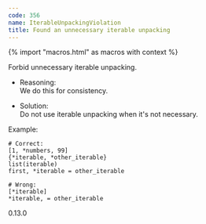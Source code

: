 ```yaml
---
code: 356
name: IterableUnpackingViolation
title: Found an unnecessary iterable unpacking
---
```


{% import "macros.html" as macros with context %}

Forbid unnecessary iterable unpacking.

  - Reasoning:  
    We do this for consistency.

  - Solution:  
    Do not use iterable unpacking when it's not necessary.

Example:

    # Correct:
    [1, *numbers, 99]
    {*iterable, *other_iterable}
    list(iterable)
    first, *iterable = other_iterable
    
    # Wrong:
    [*iterable]
    *iterable, = other_iterable

<div class="versionadded">

0.13.0

</div>